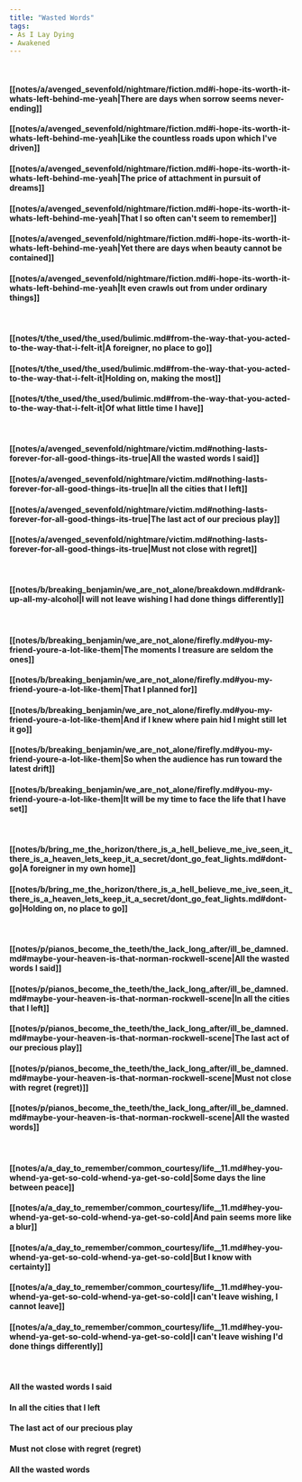```yaml
---
title: "Wasted Words"
tags:
- As I Lay Dying
- Awakened
---
```

&nbsp;
#### [[notes/a/avenged_sevenfold/nightmare/fiction.md#i-hope-its-worth-it-whats-left-behind-me-yeah|There are days when sorrow seems never-ending]]
#### [[notes/a/avenged_sevenfold/nightmare/fiction.md#i-hope-its-worth-it-whats-left-behind-me-yeah|Like the countless roads upon which I've driven]]
#### [[notes/a/avenged_sevenfold/nightmare/fiction.md#i-hope-its-worth-it-whats-left-behind-me-yeah|The price of attachment in pursuit of dreams]]
#### [[notes/a/avenged_sevenfold/nightmare/fiction.md#i-hope-its-worth-it-whats-left-behind-me-yeah|That I so often can't seem to remember]]
#### [[notes/a/avenged_sevenfold/nightmare/fiction.md#i-hope-its-worth-it-whats-left-behind-me-yeah|Yet there are days when beauty cannot be contained]]
#### [[notes/a/avenged_sevenfold/nightmare/fiction.md#i-hope-its-worth-it-whats-left-behind-me-yeah|It even crawls out from under ordinary things]]
&nbsp;
#### [[notes/t/the_used/the_used/bulimic.md#from-the-way-that-you-acted-to-the-way-that-i-felt-it|A foreigner, no place to go]]
#### [[notes/t/the_used/the_used/bulimic.md#from-the-way-that-you-acted-to-the-way-that-i-felt-it|Holding on, making the most]]
#### [[notes/t/the_used/the_used/bulimic.md#from-the-way-that-you-acted-to-the-way-that-i-felt-it|Of what little time I have]]
&nbsp;
#### [[notes/a/avenged_sevenfold/nightmare/victim.md#nothing-lasts-forever-for-all-good-things-its-true|All the wasted words I said]]
#### [[notes/a/avenged_sevenfold/nightmare/victim.md#nothing-lasts-forever-for-all-good-things-its-true|In all the cities that I left]]
#### [[notes/a/avenged_sevenfold/nightmare/victim.md#nothing-lasts-forever-for-all-good-things-its-true|The last act of our precious play]]
#### [[notes/a/avenged_sevenfold/nightmare/victim.md#nothing-lasts-forever-for-all-good-things-its-true|Must not close with regret]]
&nbsp;
#### [[notes/b/breaking_benjamin/we_are_not_alone/breakdown.md#drank-up-all-my-alcohol|I will not leave wishing I had done things differently]]
&nbsp;
#### [[notes/b/breaking_benjamin/we_are_not_alone/firefly.md#you-my-friend-youre-a-lot-like-them|The moments I treasure are seldom the ones]]
#### [[notes/b/breaking_benjamin/we_are_not_alone/firefly.md#you-my-friend-youre-a-lot-like-them|That I planned for]]
#### [[notes/b/breaking_benjamin/we_are_not_alone/firefly.md#you-my-friend-youre-a-lot-like-them|And if I knew where pain hid I might still let it go]]
#### [[notes/b/breaking_benjamin/we_are_not_alone/firefly.md#you-my-friend-youre-a-lot-like-them|So when the audience has run toward the latest drift]]
#### [[notes/b/breaking_benjamin/we_are_not_alone/firefly.md#you-my-friend-youre-a-lot-like-them|It will be my time to face the life that I have set]]
&nbsp;
#### [[notes/b/bring_me_the_horizon/there_is_a_hell_believe_me_ive_seen_it_there_is_a_heaven_lets_keep_it_a_secret/dont_go_feat_lights.md#dont-go|A foreigner in my own home]]
#### [[notes/b/bring_me_the_horizon/there_is_a_hell_believe_me_ive_seen_it_there_is_a_heaven_lets_keep_it_a_secret/dont_go_feat_lights.md#dont-go|Holding on, no place to go]]
&nbsp;
#### [[notes/p/pianos_become_the_teeth/the_lack_long_after/ill_be_damned.md#maybe-your-heaven-is-that-norman-rockwell-scene|All the wasted words I said]]
#### [[notes/p/pianos_become_the_teeth/the_lack_long_after/ill_be_damned.md#maybe-your-heaven-is-that-norman-rockwell-scene|In all the cities that I left]]
#### [[notes/p/pianos_become_the_teeth/the_lack_long_after/ill_be_damned.md#maybe-your-heaven-is-that-norman-rockwell-scene|The last act of our precious play]]
#### [[notes/p/pianos_become_the_teeth/the_lack_long_after/ill_be_damned.md#maybe-your-heaven-is-that-norman-rockwell-scene|Must not close with regret (regret)]]
#### [[notes/p/pianos_become_the_teeth/the_lack_long_after/ill_be_damned.md#maybe-your-heaven-is-that-norman-rockwell-scene|All the wasted words]]
&nbsp;
#### [[notes/a/a_day_to_remember/common_courtesy/life__11.md#hey-you-whend-ya-get-so-cold-whend-ya-get-so-cold|Some days the line between peace]]
#### [[notes/a/a_day_to_remember/common_courtesy/life__11.md#hey-you-whend-ya-get-so-cold-whend-ya-get-so-cold|And pain seems more like a blur]]
#### [[notes/a/a_day_to_remember/common_courtesy/life__11.md#hey-you-whend-ya-get-so-cold-whend-ya-get-so-cold|But I know with certainty]]
#### [[notes/a/a_day_to_remember/common_courtesy/life__11.md#hey-you-whend-ya-get-so-cold-whend-ya-get-so-cold|I can't leave wishing, I cannot leave]]
#### [[notes/a/a_day_to_remember/common_courtesy/life__11.md#hey-you-whend-ya-get-so-cold-whend-ya-get-so-cold|I can't leave wishing I'd done things differently]]
&nbsp;
#### All the wasted words I said
#### In all the cities that I left
#### The last act of our precious play
#### Must not close with regret (regret)
#### All the wasted words
